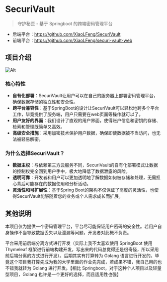 # SecuriVault

> 守护秘匣 - 基于 Springboot 的跨端密码管理平台
 
- 后端平台：https://github.com/XiaoLFeng/SecuriVault
- 前端平台：https://github.com/XiaoLFeng/securi-vault-web

## 项目介绍

![Alt](https://repobeats.axiom.co/api/embed/4164278cc3b3c27b5cc7c8df1143673a1c9dfa64.svg "Repobeats analytics image")

### 核心特性

- **自有化部署**：SecuriVault让用户可以在自己的服务器上部署密码管理平台，确保数据存储的独立性和安全性。
- **跨平台兼容性**：基于SpringBoot的设计让SecuriVault可以轻松地跨多个平台工作，毕竟提供了服务端，用户只需要在web页面等操作就可以了。
- **用户友好的界面**：我们设计了直观的用户界面，使得账户信息和密钥的存储、检索和管理既简单又高效。
- **高级安全措施**：采用加密技术保护用户数据，确保即使数据被不当访问，也无法被轻易解密。

### 为什么选择SecuriVault？

- **数据主权**：与依赖第三方云服务不同，SecuriVault的自有化部署模式让数据的控制权完全回到用户手中，极大地降低了数据泄露的风险。
- **透明可靠**：开发者和用户可以更加透明地了解数据如何被存储和处理，无需担心背后可能存在的数据使用和分析活动。
- **灵活性和可扩展性**：基于Spring Boot的架构不仅保证了高度的灵活性，也使得SecuriVault能够随着您的业务或个人需求成长而扩展。

## 其他说明

本项目仅为提供一个密码管理平台，平台尽可能保证用户密码的安全性。若用户自身操作不当导致数据丢失以及泄漏等问题，开发者对此概不负责。

平台采用前后端分离方式进行开发（实际上我不太喜欢使用 SpringBoot 使用 Thymeleaf
框架进行前端构建开发，写出来的代码总觉得还是很奇怪，所以采用前后端分离的方式进行开发）。后期其实有打算转为 Golang
语言进行开发的。毕竟这个项目我打算先成为我的大学里面的作业先完成，若成果不错，我自己用的也不错我就转为 Golang 进行开发。【相比
Springboot，对于这种个人项目以及轻量型项目，Golang 也许是一个更好的选择，而且适用性也强】
